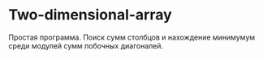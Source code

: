 # Two-dimensional-array
Простая программа. Поиск сумм столбцов и нахождение минимумум среди модулей сумм побочных диагоналей.
